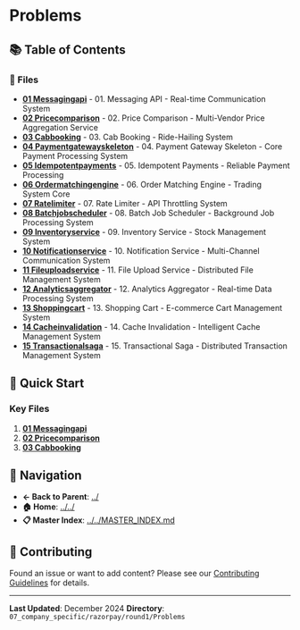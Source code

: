 # Problems

## 📚 Table of Contents

### 📄 Files

- **[01 Messagingapi](01_MessagingAPI.md)** - 01. Messaging API - Real-time Communication System
- **[02 Pricecomparison](02_PriceComparison.md)** - 02. Price Comparison - Multi-Vendor Price Aggregation Service
- **[03 Cabbooking](03_CabBooking.md)** - 03. Cab Booking - Ride-Hailing System
- **[04 Paymentgatewayskeleton](04_PaymentGatewaySkeleton.md)** - 04. Payment Gateway Skeleton - Core Payment Processing System
- **[05 Idempotentpayments](05_IdempotentPayments.md)** - 05. Idempotent Payments - Reliable Payment Processing
- **[06 Ordermatchingengine](06_OrderMatchingEngine.md)** - 06. Order Matching Engine - Trading System Core
- **[07 Ratelimiter](07_RateLimiter.md)** - 07. Rate Limiter - API Throttling System
- **[08 Batchjobscheduler](08_BatchJobScheduler.md)** - 08. Batch Job Scheduler - Background Job Processing System
- **[09 Inventoryservice](09_InventoryService.md)** - 09. Inventory Service - Stock Management System
- **[10 Notificationservice](10_NotificationService.md)** - 10. Notification Service - Multi-Channel Communication System
- **[11 Fileuploadservice](11_FileUploadService.md)** - 11. File Upload Service - Distributed File Management System
- **[12 Analyticsaggregator](12_AnalyticsAggregator.md)** - 12. Analytics Aggregator - Real-time Data Processing System
- **[13 Shoppingcart](13_ShoppingCart.md)** - 13. Shopping Cart - E-commerce Cart Management System
- **[14 Cacheinvalidation](14_CacheInvalidation.md)** - 14. Cache Invalidation - Intelligent Cache Management System
- **[15 Transactionalsaga](15_TransactionalSaga.md)** - 15. Transactional Saga - Distributed Transaction Management System

## 🚀 Quick Start

### Key Files
1. **[01 Messagingapi](01_MessagingAPI.md)**
1. **[02 Pricecomparison](02_PriceComparison.md)**
1. **[03 Cabbooking](03_CabBooking.md)**

## 🔗 Navigation

- **← Back to Parent**: [../](../)
- **🏠 Home**: [../../](../..)
- **📋 Master Index**: [../../MASTER_INDEX.md](../..MASTER_INDEX.md)

## 🤝 Contributing

Found an issue or want to add content? Please see our [Contributing Guidelines](../../CONTRIBUTING.md) for details.

---

**Last Updated**: December 2024
**Directory**: `07_company_specific/razorpay/round1/Problems`

